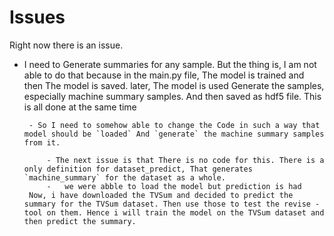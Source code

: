 # Issues

Right now there is an issue.
 - I need to Generate summaries for any sample. But the thing is, I am not able to do that because in the main.py file, The model is trained and then The model is saved. later, The model is used Generate the samples, especially machine summary samples. And then saved as hdf5 file. This is all done at the same time

        - So I need to somehow able to change the Code in such a way that model should be `loaded` And `generate` the machine summary samples from it.     
            
            - The next issue is that There is no code for this. There is a only definition for dataset_predict, That generates `machine_summary` for the dataset as a whole.
            -   we were abble to load the model but prediction is had
        Now, i have downloaded the TVSum and decided to predict the summary for the TVSum dataset. Then use those to test the revise -tool on them. Hence i will train the model on the TVSum dataset and then predict the summary.